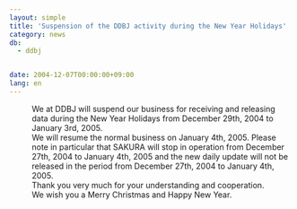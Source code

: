 ```yaml
---
layout: simple
title: 'Suspension of the DDBJ activity during the New Year Holidays'
category: news
db:
  - ddbj


date: 2004-12-07T00:00:00+09:00
lang: en
---
```


<dd>We at DDBJ will suspend our business for receiving and releasing data during the New Year Holidays from December 29th, 2004 to January 3rd, 2005.
<dd>We will resume the normal business on January 4th, 2005. Please note in particular that SAKURA will stop in operation from December 27th, 2004 to January 4th, 2005 and the new daily update will not be released in the period from December 27th, 2004 to January 4th, 2005.
<dd>Thank you very much for your understanding and cooperation.
<dd>We wish you a Merry Christmas and Happy New Year.</dd>
</dd>
</dd>
</dd>
